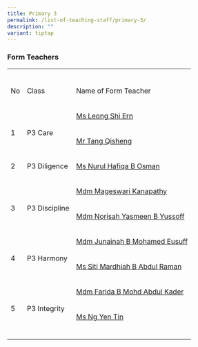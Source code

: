 ```yaml
---
title: Primary 3
permalink: /list-of-teaching-staff/primary-3/
description: ""
variant: tiptap
---
```

<h3><strong>Form Teachers</strong></h3>
<table style="minWidth: 75px">
<colgroup>
<col>
<col>
<col>
</colgroup>
<tbody>
<tr>
<td rowspan="1" colspan="1">
<p></p>
</td>
<td rowspan="1" colspan="1">
<p></p>
</td>
<td rowspan="1" colspan="1">
<p></p>
</td>
</tr>
<tr>
<td rowspan="1" colspan="1">
<p>No</p>
</td>
<td rowspan="1" colspan="1">
<p>Class</p>
</td>
<td rowspan="1" colspan="1">
<p>Name of Form Teacher</p>
</td>
</tr>
<tr>
<td rowspan="2" colspan="1">
<p>
<br>1</p>
</td>
<td rowspan="2" colspan="1">
<p>
<br>P3 Care</p>
</td>
<td rowspan="1" colspan="1">
<p><a href="mailto:leong_shi_ern@schools.gov.sg" rel="noopener nofollow" target="_blank">Ms Leong Shi Ern</a>
</p>
</td>
</tr>
<tr>
<td rowspan="1" colspan="1">
<p><a href="mailto:tang_qisheng@schools.gov.sg" rel="noopener nofollow" target="_blank">Mr Tang Qisheng</a>
</p>
</td>
</tr>
<tr>
<td rowspan="1" colspan="1">
<p>2</p>
</td>
<td rowspan="1" colspan="1">
<p>P3 Diligence</p>
</td>
<td rowspan="1" colspan="1">
<p><a href="mailto:nurul_hafiqa_osman@schools.gov.sg" rel="noopener nofollow" target="_blank">Ms Nurul Hafiqa B Osman</a>
</p>
</td>
</tr>
<tr>
<td rowspan="2" colspan="1">
<p>
<br>3</p>
</td>
<td rowspan="2" colspan="1">
<p>
<br>P3 Discipline</p>
</td>
<td rowspan="1" colspan="1">
<p><a href="mailto:mageswari_kanapathy@schools.gov.sg" rel="noopener nofollow" target="_blank">Mdm Mageswari Kanapathy</a>
</p>
</td>
</tr>
<tr>
<td rowspan="1" colspan="1">
<p><a href="mailto:norisah_yasmeen_yussoff@schools.gov.sg" rel="noopener nofollow" target="_blank">Mdm Norisah Yasmeen B Yussoff</a>
</p>
</td>
</tr>
<tr>
<td rowspan="2" colspan="1">
<p>
<br>4</p>
</td>
<td rowspan="2" colspan="1">
<p>
<br>P3 Harmony</p>
</td>
<td rowspan="1" colspan="1">
<p><a href="mailto:junainah_mohamed_eusuff@schools.gov.sg" rel="noopener nofollow" target="_blank">Mdm Junainah B Mohamed Eusuff</a>
</p>
</td>
</tr>
<tr>
<td rowspan="1" colspan="1">
<p><a href="mailto:Siti_Mardhiah_Abdul_Raman_A@schools.gov.sg" rel="noopener nofollow" target="_blank">Ms Siti Mardhiah B Abdul Raman</a>
</p>
</td>
</tr>
<tr>
<td rowspan="2" colspan="1">
<p>
<br>5</p>
</td>
<td rowspan="2" colspan="1">
<p>
<br>P3 Integrity</p>
</td>
<td rowspan="1" colspan="1">
<p><a href="mailto:farida_kader@schools.gov.sg" rel="noopener nofollow" target="_blank">Mdm Farida B Mohd Abdul Kader</a>
</p>
</td>
</tr>
<tr>
<td rowspan="1" colspan="1">
<p><a href="mailto:ng_yen_tin@schools.gov.sg" rel="noopener nofollow" target="_blank">Ms Ng Yen Tin</a>
</p>
</td>
</tr>
<tr>
<td rowspan="1" colspan="1">
<p></p>
</td>
<td rowspan="1" colspan="1">
<p></p>
</td>
<td rowspan="1" colspan="1">
<p></p>
</td>
</tr>
</tbody>
</table>
<p></p>